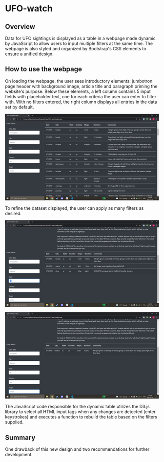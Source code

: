 # UFO-watch

## Overview
Data for UFO sightings is displayed as a table in a webpage made dynamic by JavaScript to allow users to input multiple filters at the same time. The webpage is also styled and organized by Bootstrap's CSS elements to ensure a unified design.

## How to use the webpage 
On loading the webpage, the user sees introductory elements: jumbotron page header with background image, article title and paragraph priming the website's purpose. Below these elements, a left column contains 5 input fields with placeholder text, one for each criteria the user can enter to filter with. With no filters entered, the right column displays all entries in the data set by default.

![no filter list](/static/images/no_filters.png)

To refine the dataset displayed, the user can apply as many filters as desired. 

![one filter](/static/images/one_filter.png)

![all filters](/static/images/all_filters.png)

The JavaScript code responsible for the dynamic table utilizes the D3.js library to select all HTML input tags when any changes are detected (enter keystrokes) and executes a function to rebuild the table based on the filters supplied.

## Summary
One drawback of this new design and two recommendations for further development.
